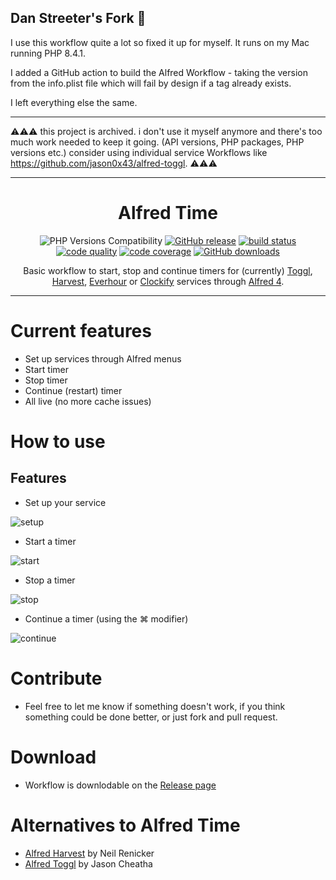 ## Dan Streeter's Fork 🍴

I use this workflow quite a lot so fixed it up for myself. It runs on my Mac running PHP 8.4.1.

I added a GitHub action to build the Alfred Workflow - taking the version from the info.plist file which will fail by design if a tag already exists.

I left everything else the same.

---

⚠️⚠️⚠️ this project is archived. i don't use it myself anymore and there's too much work needed to keep it going. (API versions, PHP packages, PHP versions etc.) consider using individual service Workflows like https://github.com/jason0x43/alfred-toggl. ⚠️⚠️⚠️

___

<h1 align="center">Alfred Time</h1>

<p align="center">
<img src="https://shields.io/badge/PHP-8.1|8.2-blue" alt="PHP Versions Compatibility">
<a href="https://github.com/godbout/alfred-time/releases/latest"><img src="https://img.shields.io/github/v/release/godbout/alfred-time" alt="GitHub release"></a>
<a href="https://github.com/godbout/alfred-time/actions"><img src="https://img.shields.io/github/actions/workflow/status/godbout/alfred-time/main.yml" alt="build status"></a>
<a href="https://scrutinizer-ci.com/g/godbout/alfred-time"><img src="https://img.shields.io/scrutinizer/quality/g/godbout/alfred-time" alt="code quality"></a>
<a href="https://scrutinizer-ci.com/g/godbout/alfred-time"><img src="https://img.shields.io/scrutinizer/coverage/g/godbout/alfred-time" alt="code coverage"></a>
<a href="https://github.com/godbout/alfred-time/releases"><img src="https://img.shields.io/github/downloads/godbout/alfred-time/total" alt="GitHub downloads"></a>
</p>

<p align="center">
    Basic workflow to start, stop and continue timers for (currently) <a href="https://toggl.com/">Toggl</a>, <a href="https://www.getharvest.com/">Harvest</a>, <a href="https://www.everhour.com/">Everhour</a> or <a href="https://clockify.me/">Clockify</a> services through <a href="http://alfredapp.com/">Alfred 4</a>.
</p>

---

# Current features

* Set up services through Alfred menus
* Start timer
* Stop timer
* Continue (restart) timer
* All live (no more cache issues)

# How to use

## Features

* Set up your service

![setup](https://github.com/godbout/alfred-time/blob/master/resources/screenshots/setup.gif)

* Start a timer

![start](https://github.com/godbout/alfred-time/blob/master/resources/screenshots/start.gif)

* Stop a timer

![stop](https://github.com/godbout/alfred-time/blob/master/resources/screenshots/stop.gif)

* Continue a timer (using the ⌘ modifier)

![continue](https://github.com/godbout/alfred-time/blob/master/resources/screenshots/continue.gif)

# Contribute

* Feel free to let me know if something doesn't work, if you think something could be done better, or just fork and pull request.

# Download

* Workflow is downlodable on the [Release page](https://github.com/godbout/alfred-time/releases)

# Alternatives to Alfred Time

* [Alfred Harvest](https://github.com/tinystride/alfred-harvest) by Neil Renicker
* [Alfred Toggl](https://github.com/jason0x43/alfred-toggl) by Jason Cheatha
